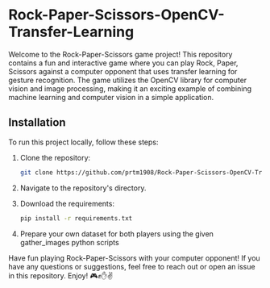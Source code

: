 # Rock-Paper-Scissors-OpenCV-Transfer-Learning

Welcome to the Rock-Paper-Scissors game project! This repository contains a fun and interactive game where you can play Rock, Paper, Scissors against a computer opponent that uses transfer learning for gesture recognition. The game utilizes the OpenCV library for computer vision and image processing, making it an exciting example of combining machine learning and computer vision in a simple application.

## Installation

To run this project locally, follow these steps:

1. Clone the repository:

    ```bash
    git clone https://github.com/prtm1908/Rock-Paper-Scissors-OpenCV-Transfer-Learning.git
    ```
2. Navigate to the repository's directory.
3. Download the requirements:

    ```bash
    pip install -r requirements.txt
    ```

4. Prepare your own dataset for both players using the given gather_images python scripts



Have fun playing Rock-Paper-Scissors with your computer opponent! If you have any questions or suggestions, feel free to reach out or open an issue in this repository. Enjoy! 🎮✊✋✌️
